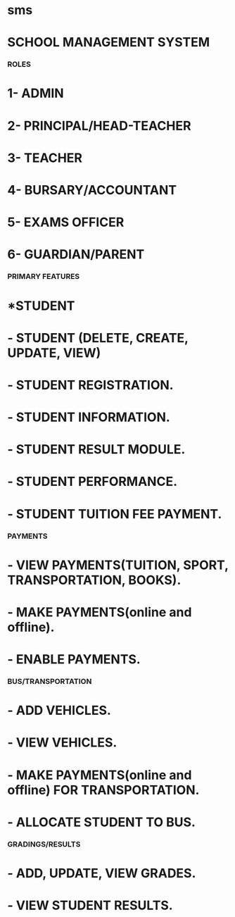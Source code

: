 # sms
# SCHOOL MANAGEMENT SYSTEM


### ROLES 

# 1- ADMIN
# 2- PRINCIPAL/HEAD-TEACHER
# 3- TEACHER
# 4- BURSARY/ACCOUNTANT
# 5- EXAMS OFFICER
# 6- GUARDIAN/PARENT


### PRIMARY FEATURES

# *STUDENT 
# - STUDENT (DELETE, CREATE, UPDATE, VIEW)
# - STUDENT REGISTRATION.
# - STUDENT INFORMATION.
# - STUDENT RESULT MODULE.
# - STUDENT PERFORMANCE.
# - STUDENT TUITION FEE PAYMENT.


### PAYMENTS 
# - VIEW PAYMENTS(TUITION, SPORT, TRANSPORTATION, BOOKS).
# - MAKE PAYMENTS(online and offline).
# - ENABLE PAYMENTS.

### BUS/TRANSPORTATION
# - ADD VEHICLES.
# - VIEW VEHICLES.
# - MAKE PAYMENTS(online and offline) FOR TRANSPORTATION.
# - ALLOCATE STUDENT TO BUS.


### GRADINGS/RESULTS 
# - ADD, UPDATE, VIEW GRADES.
# - VIEW STUDENT RESULTS.
